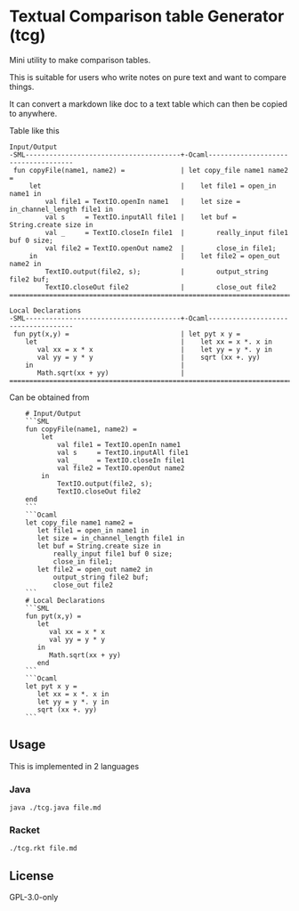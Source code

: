 # Textual Comparison table Generator (tcg)

Mini utility to make comparison tables.

This is suitable for users who write notes on pure text and want to compare things.

It can convert a markdown like doc to a text table which can then be copied to anywhere.

Table like this
```text
Input/Output
-SML---------------------------------------+-Ocaml------------------------------------
 fun copyFile(name1, name2) =              | let copy_file name1 name2 =
     let                                   |    let file1 = open_in name1 in
         val file1 = TextIO.openIn name1   |    let size = in_channel_length file1 in
         val s     = TextIO.inputAll file1 |    let buf = String.create size in
         val _     = TextIO.closeIn file1  |        really_input file1 buf 0 size;
         val file2 = TextIO.openOut name2  |        close_in file1;
     in                                    |    let file2 = open_out name2 in
         TextIO.output(file2, s);          |        output_string file2 buf;
         TextIO.closeOut file2             |        close_out file2
======================================================================================

Local Declarations
-SML---------------------------------------+-Ocaml------------------------------------
 fun pyt(x,y) =                            | let pyt x y =
    let                                    |    let xx = x *. x in
       val xx = x * x                      |    let yy = y *. y in
       val yy = y * y                      |    sqrt (xx +. yy)
    in                                     |
       Math.sqrt(xx + yy)                  |
======================================================================================
```

Can be obtained from

```text
    # Input/Output
    ```SML
    fun copyFile(name1, name2) =
        let
            val file1 = TextIO.openIn name1
            val s     = TextIO.inputAll file1
            val _     = TextIO.closeIn file1
            val file2 = TextIO.openOut name2
        in
            TextIO.output(file2, s);
            TextIO.closeOut file2
    end
    ```
    ```Ocaml
    let copy_file name1 name2 =
       let file1 = open_in name1 in
       let size = in_channel_length file1 in
       let buf = String.create size in
           really_input file1 buf 0 size;
           close_in file1;
       let file2 = open_out name2 in
           output_string file2 buf;
           close_out file2
    ```
    # Local Declarations
    ```SML
    fun pyt(x,y) =
       let
          val xx = x * x
          val yy = y * y
       in
          Math.sqrt(xx + yy)
       end
    ```
    ```Ocaml
    let pyt x y =
       let xx = x *. x in
       let yy = y *. y in
       sqrt (xx +. yy)
    ```
```


## Usage

This is implemented in 2 languages

### Java

```
java ./tcg.java file.md
```

### Racket
```
./tcg.rkt file.md
```

## License

GPL-3.0-only
